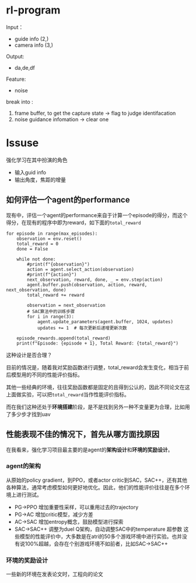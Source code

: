 # rl-program

Input：
- guide info (2,)
- camera info (3,)

Output:
- da,de,df

Feature:
- noise

break into :
1. frame buffer, to get the capture state -> flag to judge identifacation
2. noise guidance infomation  -> clear one

# Issuse
强化学习在其中扮演的角色
- 输入guid info
- 输出角度，焦距的增量

## 如何评估一个agent的performance
现有中，评估一个agent的performance来自于计算一个episode的得分，而这个得分，在现有的程序中即为reward，如下面的`total_reward`
```
for episode in range(max_episodes):
    observation = env.reset()
    total_reward = 0
    done = False

    while not done:
        #print(f"{observation}")
        action = agent.select_action(observation)
        #print(f"{action}")
        next_observation, reward, done, _ = env.step(action)
        agent.buffer.push(observation, action, reward, next_observation, done)
        total_reward += reward

        observation = next_observation
        # SAC算法中的训练步骤
        for i in range(3):
            agent.update_parameters(agent.buffer, 1024, updates)
            updates += 1  # 每次更新后递增更新次数

    episode_rewards.append(total_reward)
    print(f"Episode: {episode + 1}, Total Reward: {total_reward}")
```
这种设计是否合理？

目前的情况是，随着我对奖励函数进行调整，total_reward会发生变化，相当于前后模型用的不同的性能评价指标。

其他一些经典的环境，往往奖励函数都是固定的且得到公认的，因此不同论文在这上面做实验，可以把`total_reward`当作性能评价指标。

而在我们这种还处于**环境搭建**阶段，是不是找到另外一种不变量更为合理，比如用了多少步才找到uav

## 性能表现不佳的情况下，首先从哪方面找原因
在我看来，强化学习项目最主要的是agent的**架构设计**和**环境的奖励设计**。
### agent的架构
从原始的policy gradient，到PPO，或者actor critic到SAC，SAC++，还有其他各种算法，通常考虑模型如何更好地优化。因此，他们的性能评价往往是在多个环境上进行测试。

- PG->PPO 增加重要性采样，可以重用过去的trajectory
- PG->AC 增加critic模型，减少方差
- AC->SAC 增加entropy概念，鼓励模型进行探索
- SAC->SAC++ 调整为duel Q架构，自动调整SAC中的temperature 超参数
这些模型的性能评价中，大多数是在atri的50多个游戏环境中进行实验。也并没有说100%超越，会存在个别游戏环境不如前者，比如SAC->SAC++

### 环境的奖励设计
一些新的环境在发表论文时，工程向的论文